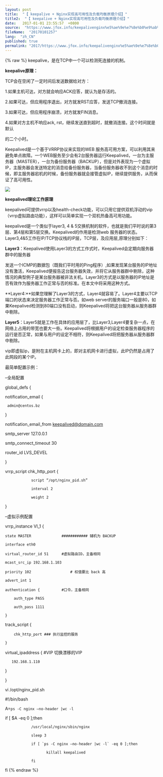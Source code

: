 ```yaml
---
layout: post
title:  "【 keepalive + Nginx实现高可用性及负载均衡原理介绍】"
title2:  "【 keepalive + Nginx实现高可用性及负载均衡原理介绍】"
date:   2017-01-01 23:55:57  +0800
source:  "https://www.jfox.info/keepalivenginx%e5%ae%9e%e7%8e%b0%e9%ab%98%e5%8f%af%e7%94%a8%e6%80%a7%e5%8f%8a%e8%b4%9f%e8%bd%bd%e5%9d%87%e8%a1%a1%e5%8e%9f%e7%90%86%e4%bb%8b%e7%bb%8d.html"
fileName:  "20170101257"
lang:  "zh_CN"
published: true
permalink: "2017/https://www.jfox.info/keepalivenginx%e5%ae%9e%e7%8e%b0%e9%ab%98%e5%8f%af%e7%94%a8%e6%80%a7%e5%8f%8a%e8%b4%9f%e8%bd%bd%e5%9d%87%e8%a1%a1%e5%8e%9f%e7%90%86%e4%bb%8b%e7%bb%8d.html"
---
```

{% raw %}
keepalive，是在TCP中一个可以检测死连接的机制。

**keepalive原理：**

TCP会在空闲了一定时间后发送数据给对方：

1.如果主机可达，对方就会响应ACK应答，就认为是存活的。

2.如果可达，但应用程序退出，对方就发RST应答，发送TCP撤消连接。

3.如果可达，但应用程序崩溃，对方就发FIN消息。

4.如果对方主机不响应ack, rst，继续发送直到超时，就撤消连接。这个时间就是默认

的二个小时。

Keepalived是一个基于VRRP协议来实现的WEB 服务高可用方案，可以利用其来避免单点故障。一个WEB服务至少会有2台服务器运行Keepalived，一台为主服务器（MASTER），一台为备份服务器（BACKUP），但是对外表现为一个虚拟IP，主服务器会发送特定的消息给备份服务器，当备份服务器收不到这个消息的时候，即主服务器宕机的时候，备份服务器就会接管虚拟IP，继续提供服务，从而保证了高可用性。

![](/wp-content/uploads/2017/07/1500041182.png)

**keepalived理论工作原理**

keepalived可提供vrrp以及health-check功能，可以只用它提供双机浮动的vip（vrrp虚拟路由功能），这样可以简单实现一个双机热备高可用功能。

keepalived是一个类似于layer3, 4 & 5交换机制的软件，也就是我们平时说的第3层、第4层和第5层交换。Keepalived的作用是检测web 服务器的状态。 Layer3,4&5工作在IP/TCP协议栈的IP层，TCP层，及应用层,原理分别如下：

**Layer3**：Keepalived使用Layer3的方式工作式时，Keepalived会定期向服务器群中的服务器

发送一个ICMP的数据包（既我们平时用的Ping程序）,如果发现某台服务的IP地址没有激活，Keepalived便报告这台服务器失效，并将它从服务器群中剔除，这种情况的典型例子是某台服务器被非法关机。Layer3的方式是以服务器的IP地址是否有效作为服务器工作正常与否的标准。在本文中将采用这种方式。

**Layer4:**如果您理解了Layer3的方式，Layer4就容易了。Layer4主要以TCP端口的状态来决定服务器工作正常与否。如web server的服务端口一般是80，如果Keepalived检测到80端口没有启动，则Keepalived将把这台服务器从服务器群中剔除。

**Layer5**：Layer5就是工作在具体的应用层了，比Layer3,Layer4要复杂一点，在网络上占用的带宽也要大一些。Keepalived将根据用户的设定检查服务器程序的运行是否正常，如果与用户的设定不相符，则Keepalived将把服务器从服务器群中剔除。

vip即虚拟ip，是附在主机网卡上的，即对主机网卡进行虚拟，此IP仍然是占用了此网段的某个IP。

最简单配置示例：

–全局配置

global_defs {

   notification_email {

     admin@centos.bz

   }

   notification_email_from keepalived@domain.com

   smtp_server 127.0.0.1

   smtp_connect_timeout 30

   router_id LVS_DEVEL

}

vrrp_script chk_http_port {

                script “/opt/nginx_pid.sh”

                interval 2

                weight 2

}

–虚拟示例配置

vrrp_instance VI_1 {

    state MASTER              ############ 辅机为 BACKUP

    interface eth0

    virtual_router_id 51      #虚拟路由ID，主备相同

    mcast_src_ip 192.168.1.103

    priority 102                  # 权值要比 back 高

    advert_int 1

    authentication {          #口令，主备相同

        auth_type PASS

        auth_pass 1111

    }

   track_script {

        chk_http_port ### 执行监控的服务

    }

   virtual_ipaddress { #VIP 切换漂移的VIP

       192.168.1.110

   }

}

vi /opt/nginx_pid.sh

#!/bin/bash

A=`ps -C nginx –no-header |wc -l`              

if [ $A -eq 0 ];then                                      

                /usr/local/nginx/sbin/nginx

                sleep 3

                if [ `ps -C nginx –no-header |wc -l` -eq 0 ];then

                       killall keepalived

                fi

fi
{% endraw %}

